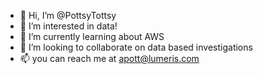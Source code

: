 - 👋 Hi, I’m @PottsyTottsy
- 👀 I’m interested in data!
- 🌱 I’m currently learning about AWS
- 💞️ I’m looking to collaborate on data based investigations
- 📫 you can reach me at apott@lumeris.com

<!---
PottsyTottsy/PottsyTottsy is a ✨ special ✨ repository because its `README.md` (this file) appears on your GitHub profile.
You can click the Preview link to take a look at your changes.
--->
